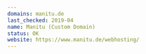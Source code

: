 ```yaml
---
domains: manitu.de
last_checked: 2019-04
name: Manitu (Custom Domain)
status: OK
website: https://www.manitu.de/webhosting/
---
```

